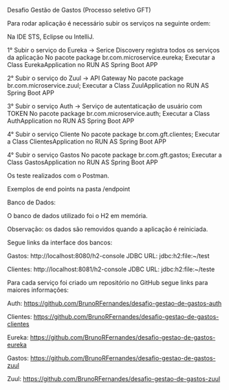 Desafio Gestão de Gastos (Processo seletivo GFT)

Para rodar aplicação é necessário subir os serviços na seguinte ordem: 

Na IDE STS, Eclipse ou IntelliJ.

1° Subir o serviço do Eureka -> Serice Discovery registra todos os serviços da aplicação
	No pacote package br.com.microservice.eureka;
	Executar a Class EurekaApplication no RUN AS Spring Boot APP
	
2° Subir o serviço do Zuul -> API Gateway
	No pacote package br.com.microservice.zuul;
	Executar a Class ZuulApplication no RUN AS Spring Boot APP

3° Subir o serviço Auth -> Serviço de autentaticação de usuário com TOKEN
	No pacote package br.com.microservice.auth;
	Executar a Class AuthApplication no RUN AS Spring Boot APP
	
4° Subir o serviço Cliente
	No pacote package br.com.gft.clientes;
	Executar a Class ClientesApplication no RUN AS Spring Boot APP
	
4° Subir o serviço Gastos
	No pacote package br.com.gft.gastos;
	Executar a Class GastosApplication no RUN AS Spring Boot APP
	
Os teste realizados com o Postman.

Exemplos de end points na pasta /endpoint

Banco de Dados:

O banco de dados utilizado foi o H2 em memória.

Observação: os dados são removidos quando a aplicação é reiniciada.

Segue links da interface dos bancos:

Gastos:
http://localhost:8080/h2-console
JDBC URL: jdbc:h2:file:~/test

Clientes:
http://localhost:8081/h2-console
JDBC URL: jdbc:h2:file:~/teste


Para cada serviço foi criado um repositório no GitHub segue links para maiores informações:

Auth:
https://github.com/BrunoRFernandes/desafio-gestao-de-gastos-auth

Clientes:
https://github.com/BrunoRFernandes/desafio-gestao-de-gastos-clientes
	
Eureka: 
https://github.com/BrunoRFernandes/desafio-gestao-de-gastos-eureka

Gastos:
https://github.com/BrunoRFernandes/desafio-gestao-de-gastos-zuul

Zuul:
https://github.com/BrunoRFernandes/desafio-gestao-de-gastos-zuul
